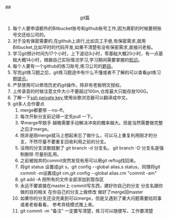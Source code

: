 ##<center>git篇</center>
1. 每个人要申请额外的Bitbucket账号和github账号工作,因为离职的时候要把账号交还给公司的。
2. 对于没有保密需要的,在github上进行,比如员工手册,有保密需求,就用Bitbucket,比如平时的代码开发,如果不清楚有没有保密需求,直接问老板。
3. 学习git预计时间为17个小时，上下波动3小时，零基础大概20小时，有一点基础大概14小时，根据自己实际情况学习,学习期间需要掌握的[知识](git总结.md)。
4. 每个人要有一个github的练习账号,练习公司的[题目](git练习题.md)。
5. 写完git练习题之后，git练习题途中有什么不懂或者不了解的可以查看git练习题[提示](git练习题提示.md)。
6. 严禁使用可以修改历史的git操作。除非有老板明文授权。
7. 上传录音的时候注意文件大小不要超过100m,仓库最大只能存放100G。
8. 了解一下[ssh peivate key](https://confluence.atlassian.com/bitbucket/set-up-an-ssh-key-728138079.html),使用谷歌浏览器可以翻译成中文。
9. git多人合作要点
    1. merge都要带 --no-ff。
    2. 每次开新分支前记得一定先pull 一下。
    3. 早merge早脱手 越晚需要手动解决冲突的概率越大。但是当然需要做完整之后才merge。 
    4. 除非是刚merge就马上想起来忘了做什么，可以马上重复利用刚才的分支，不然尽量不要重复回收利用之前的分支。
    5. 没用的分支该删就删了 git branch -d 分支名。 git branch -D 分支名是强制删除 尽量别乱用。
    6. 之前被抛弃的commit突然发现有用可以用git reflog找回来。
    7. 将git status 设置成git s，git config --global alias.s status，同理将git commit -m设置成git cm,git config --global alias.cm "commit -am"
    8. git add -A 把所有的文件全部添加到暂存区
    9. 永远不要直接在master上 commit写东西，建好你自己的分支 分支名跟你做的目的相关 在你自己的分支上做修改 做好了merge回master
    10. 如果你的分支还没完美到可以merge，但是又遇到了重大问题需要给同事或者老板看看， 参考弃枝模式推上来。
    11. git commit -m "备注" 一定要写清楚，练习可以随便写，工作要清楚